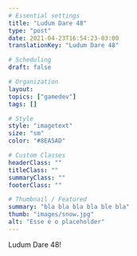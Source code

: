 ```yaml
---
# Essential settings
title: "Ludum Dare 48"
type: "post"
date: 2021-04-23T16:54:23-03:00
translationKey: "Ludum Dare 48"

# Scheduling
draft: false

# Organization
layout:
topics: ["gamedev"]
tags: []

# Style
style: "imagetext"
size: "sm"
color: "#8EA5AD"

# Custom Classes
headerClass: ""
titleClass: ""
summaryClass: ""
footerClass: ""

# Thumbnail / Featured
summary: "bla bla bla bla ble bla"
thumb: "images/snow.jpg"
alt: "Esse é o placeholder"
---
```


Ludum Dare 48!